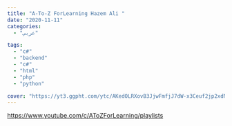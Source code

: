 ```yaml
---
title: "A-To-Z ForLearning Hazem Ali "
date: "2020-11-11"
categories:
  - "عربي"

tags:
  - "c#"
  - "backend"
  - "c#"
  - "html"
  - "php"
  - "python"

cover: "https://yt3.ggpht.com/ytc/AKedOLRXovB3JjwFmfjJ7dW-x3Ceuf2jp2xdNnqfF-VPQg=s176-c-k-c0x00ffffff-no-rj"
---
```


https://www.youtube.com/c/AToZForLearning/playlists

